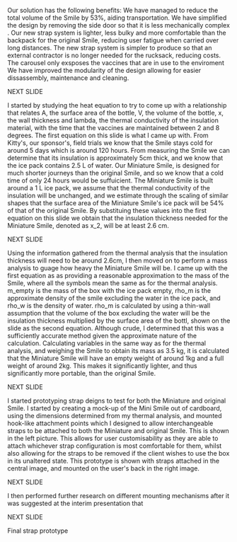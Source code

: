 Our solution has the following benefits:
We have managed to reduce the total volume of the Smile by 53%, aiding transportation​.
We have simplified the design by removing the side door so that it is less mechanically complex​.
Our new strap system is lighter, less bulky and more comfortable than the backpack for the original Smile, reducing user fatigue when carried over long distances.
The new strap system is simpler to produce so that an external contractor is no longer needed for the rucksack, reducing costs.
​The carousel only exsposes the vaccines that are in use to the enviroment​
We have improved the modularity of the design allowing for easier dissassembly, maintenance and cleaning.

NEXT SLIDE

I started by studying the heat equation to try to come up with a relationship that relates A, the surface area of the bottle, V, the volume of the bottle, x, the wall thickness and lambda, the thermal conductivity of the insulation material, with the time that the vaccines are maintained between 2 and 8 degrees. The first equation on this slide is what I came up with. From Kitty's, our sponsor's, field trials we know that the Smile stays cold for around 5 days which is around 120 hours. From measuring the Smile we can determine that its insulation is approximately 5cm thick, and we know that the ice pack contains 2.5 L of water. Our Miniature Smile, is designed for much shorter journeys than the original Smile, and so we know that a cold time of only 24 hours would be suffuicient. The Miniature Smile is built around a 1 L ice pack, we assume that the thermal conductivity of the insulation will be unchanged, and we estimate through the scaling of similar shapes that the surface area of the Miniature Smile's ice pack will be 54% of that of the original Smile. By substituing these values into the first equation on this slide we obtain that the insulation thickness needed for the Miniature Smile, denoted as x_2, will be at least 2.6 cm.

NEXT SLIDE

Using the information gathered from the thermal analysis that the insulation thickness will need to be around 2.6cm, I then moved on to perform a mass analysis to guage how heavy the Miniature Smile will be. I came up with the first equation as as providing a reasonable approximation to the mass of the Smile, where all the symbols mean the same as for the thermal analysis. m_empty is the mass of the box with the ice pack empty, rho_m is the approximate density of the smile excluding the water in the ice pack, and rho_w is the density of water. rho_m is calculated by using a thin-wall assumption that the volume of the box excluding the water will be the insulation thickness multiplied by the surface area of the bottl, shown on the slide as the second equation. Although crude, I determined that this was a sufficiently accurate method given the approximate nature of the calculation. Calculating variables in the same way as for the thermal analysis, and weighing the Smile to obtain its mass as 3.5 kg, it is calculated that the Miniature Smile will have an empty weight of around 1kg and a full weight of around 2kg. This makes it significantly lighter, and thus significantly more portable, than the original Smile.

NEXT SLIDE

I started prototyping strap deigns to test for both the Miniature and original Smile. I started by creating a mock-up of the Mini Smile out of cardboard, using the dimensions determined from my thermal analysis, and mounted hook-like attachment points which I designed to allow interchangeable straps to be attached to both the Miniature and original Smile. This is shown in the left picture. This allows for user customisability as they are able to attach whichever strap configuration is most comfortable for them, whilst also allowing for the straps to be removed if the client wishes to use the box in its unaltered state. This prototype is shown with straps attached in the central image, and mounted on the user's back in the right image.

NEXT SLIDE

I then performed further research on different mounting mechanisms after it was suggested at the interim presentation that 

NEXT SLIDE

Final strap prototype
